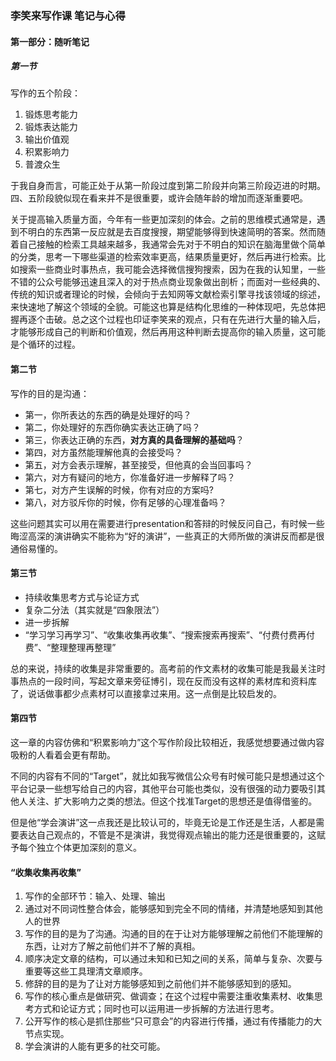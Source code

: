 ### 李笑来写作课 笔记与心得

#### 第一部分：随听笔记

##### 第一节

写作的五个阶段：

1. 锻炼思考能力
2. 锻炼表达能力
3. 输出价值观
4. 积累影响力
5. 普渡众生

于我自身而言，可能正处于从第一阶段过度到第二阶段并向第三阶段迈进的时期。四、五阶段貌似现在看来并不是很重要，或许会随年龄的增加而逐渐重要吧。

关于提高输入质量方面，今年有一些更加深刻的体会。之前的思维模式通常是，遇到不明白的东西第一反应就是去百度搜搜，期望能够得到快速简明的答案。然而随着自己接触的检索工具越来越多，我通常会先对于不明白的知识在脑海里做个简单的分类，思考一下哪些渠道的检索效率更高，结果质量更好，然后再进行检索。比如搜索一些商业时事热点，我可能会选择微信搜狗搜索，因为在我的认知里，一些不错的公众号能够迅速且深入的对于热点商业现象做出剖析；而面对一些经典的、传统的知识或者理论的时候，会倾向于去知网等文献检索引擎寻找该领域的综述，来快速地了解这个领域的全貌。可能这也算是结构化思维的一种体现吧，先总体把握再逐个击破。总之这个过程也印证李笑来的观点，只有在先进行大量的输入后，才能够形成自己的判断和价值观，然后再用这种判断去提高你的输入质量，这可能是个循环的过程。

#### 第二节

写作的目的是沟通：

- 第一，你所表达的东西的确是处理好的吗？
- 第二，你处理好的东西你确实表达正确了吗？
- 第三，你表达正确的东西，**对方真的具备理解的基础吗**？
- 第四，对方虽然能理解他真的会接受吗？
- 第五，对方会表示理解，甚至接受，但他真的会当回事吗？
- 第六，对方有疑问的地方，你准备好进一步解释了吗？
- 第七，对方产生误解的时候，你有对应的方案吗?
- 第八，对方驳斥你的时候，你有足够的心理准备吗？

这些问题其实可以用在需要进行presentation和答辩的时候反问自己，有时候一些晦涩高深的演讲确实不能称为“好的演讲”，一些真正的大师所做的演讲反而都是很通俗易懂的。

#### 第三节

- 持续收集思考方式与论证方式
- 复杂二分法（其实就是“四象限法”）
- 进一步拆解
- “学习学习再学习”、“收集收集再收集”、“搜索搜索再搜索”、“付费付费再付费”、“整理整理再整理”

总的来说，持续的收集是非常重要的。高考前的作文素材的收集可能是我最关注时事热点的一段时间，写起文章来旁征博引，现在反而没有这样的素材库和资料库了，说话做事都少点素材可以直接拿过来用。这一点倒是比较启发的。

#### 第四节

这一章的内容仿佛和“积累影响力”这个写作阶段比较相近，我感觉想要通过做内容吸粉的人看着会更有帮助。

不同的内容有不同的“Target”，就比如我写微信公众号有时候可能只是想通过这个平台记录一些想写给自己的内容，其他平台可能也类似，没有很强的动力要吸引其他人关注、扩大影响力之类的想法。但这个找准Target的思想还是值得借鉴的。

但是他“学会演讲”这一点我还是比较认可的，毕竟无论是工作还是生活，人都是需要表达自己观点的，不管是不是演讲，我觉得观点输出的能力还是很重要的，这赋予每个独立个体更加深刻的意义。



#### “收集收集再收集”

1.  写作的全部环节：输入、处理、输出
2. 通过对不同词性整合体会，能够感知到完全不同的情绪，并清楚地感知到其他人的世界
3. 写作的目的是为了沟通。沟通的目的在于让对方能够理解之前他们不能理解的东西，让对方了解之前他们并不了解的真相。
4. 顺序决定文章的结构，可以通过未知和已知之间的关系，简单与复杂、次要与重要等这些工具理清文章顺序。
5. 修辞的目的是为了让对方能够感知到之前他们并不能够感知到的感知。
6. 写作的核心重点是做研究、做调查；在这个过程中需要注重收集素材、收集思考方式和论证方式；同时也可以运用进一步拆解的方法进行思考。
7. 公开写作的核心是抓住那些“只可意会”的内容进行传播，通过有传播能力的大节点实现。
8. 学会演讲的人能有更多的社交可能。